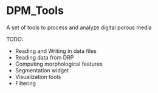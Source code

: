 # DPM_Tools
A set of tools to process and analyze digital porous media

TODO:
- Reading and Writing in data files
- Reading data from DRP
- Computing morphological features
- Segmentation widget
- Visualization tools
- Filtering
